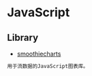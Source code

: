 # JavaScript




## Library
* [smoothiecharts](http://smoothiecharts.org/)
```md
用于流数据的JavaScript图表库。
```